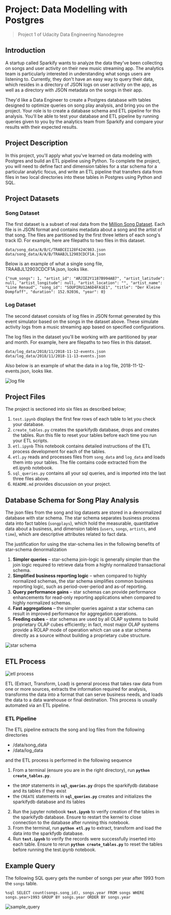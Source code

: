 # Project: Data Modelling with Postgres
> Project 1 of Udacity Data Engineering Nanodegree

## Introduction
A startup called Sparkify wants to analyze the data they've been collecting on songs and user activity on their new music streaming app. The analytics team is particularly interested in understanding what songs users are listening to. Currently, they don't have an easy way to query their data, which resides in a directory of JSON logs on user activity on the app, as well as a directory with JSON metadata on the songs in their app.

They'd like a Data Engineer to create a Postgres database with tables designed to optimize queries on song play analysis, and bring you on the project. Your role is to create a database schema and ETL pipeline for this analysis. You'll be able to test your database and ETL pipeline by running queries given to you by the analytics team from Sparkify and compare your results with their expected results.

## Project Description
In this project, you'll apply what you've learned on data modeling with Postgres and build an ETL pipeline using Python. To complete the project, you will need to define fact and dimension tables for a star schema for a particular analytic focus, and write an ETL pipeline that transfers data from files in two local directories into these tables in Postgres using Python and SQL.

## Project Datasets
### Song Dataset
The first dataset is a subset of real data from the [Million Song Dataset](http://millionsongdataset.com/). Each file is in JSON format and contains metadata about a song and the artist of that song. The files are partitioned by the first three letters of each song's track ID. For example, here are filepaths to two files in this dataset.

```
data/song_data/A/B/C/TRABCEI128F424C983.json
data/song_data/A/A/B/TRAABJL12903CDCF1A.json
```

Below is an example of what a single song file, TRAABJL12903CDCF1A.json, looks like.

`{"num_songs": 1, "artist_id": "ARJIE2Y1187B994AB7", "artist_latitude": null, "artist_longitude": null, "artist_location": "", "artist_name": "Line Renaud", "song_id": "SOUPIRU12A6D4FA1E1", "title": "Der Kleine Dompfaff", "duration": 152.92036, "year": 0}`

### Log Dataset
The second dataset consists of log files in JSON format generated by this event simulator based on the songs in the dataset above. These simulate activity logs from a music streaming app based on specified configurations.

The log files in the dataset you'll be working with are partitioned by year and month. For example, here are filepaths to two files in this dataset.
```
data/log_data/2018/11/2018-11-12-events.json
data/log_data/2018/11/2018-11-13-events.json
```

Also below is an example of what the data in a log file, 2018-11-12-events.json, looks like.

![log file](https://github.com/ikennanwosu/Data_Engineering_Nanodegree/blob/master/Project_1-Data-Modelling-with-Postgres/images/log_file.JPG)

## Project Files
The project is sectioned into six files as described below;
1. `test.ipynb` displays the first few rows of each table to let you check your database.
2. `create_tables.py` creates the sparkifydb database, drops and creates the tables. Run this file to reset your tables before each time you run your ETL scripts.
3. `etl.ipynb` This notebook contains detailed instructions of the ETL process development for each of the tables.
4. `etl.py` reads and processes files from `song_data` and `log_data` and loads them into your tables. The file contains code extracted from the etl.ipynb notebook.
5. `sql_queries.py` contains all your sql queries, and is imported into the last three files above.
6. `README.md` provides discussion on your project.

## Database Schema for Song Play Analysis
The json files from the song and log datasets are stored in a denormalized database with star schema. The star schema separates business process data into fact tables (`songplays`), which hold the measurable, quantitative data about a business, and dimension tables (`users`, `songs`, `artists`, and `time`), which are descriptive attributes related to fact data.

The justification for using the star-schema lies in the following benefits of star-schema denormalization
1. **Simpler queries** – star-schema join-logic is generally simpler than the join logic required to retrieve data from a highly normalized transactional schema.
2. **Simplified business reporting logic** – when compared to highly normalized schemas, the star schema simplifies common business reporting logic, such as period-over-period and as-of reporting.
3. **Query performance gains** – star schemas can provide performance enhancements for read-only reporting applications when compared to highly normalized schemas.
4. **Fast aggregations** – the simpler queries against a star schema can result in improved performance for aggregation operations.
5. **Feeding cubes** – star schemas are used by all OLAP systems to build proprietary OLAP cubes efficiently; in fact, most major OLAP systems provide a ROLAP mode of operation which can use a star schema directly as a source without building a proprietary cube structure.

![star schema](https://github.com/ikennanwosu/Data_Engineering_Nanodegree/blob/master/Project_1-Data-Modelling-with-Postgres/images/Sparkify_Data_Schema.JPG)

## ETL Process
![etl process](https://github.com/ikennanwosu/Data_Engineering_Nanodegree/blob/master/Project_1-Data-Modelling-with-Postgres/images/etl.JPG)

ETL (Extract, Transform, Load) is general process that takes raw data from one or more sources, extracts the information required for analysis, transforms the data into a format that can serve business needs, and loads the data to a data warehouse or final destination. This process is usually automated via an ETL pipeline.

### ETL Pipeline
The ETL pipeline extracts the song and log files from the following directories
* /data/song_data
* /data/log_data

and the ETL process is performed in the following sequence
1. From a terminal (ensure you are in the right directory), run **`python create_tables.py`**. 
 * the `DROP` statements in **`sql_queries.py`** drops the sparkifydb database and its tables if they exist
 * the `CREATE` statements in **`sql_queries.py`** creates and initializes the sparkifydb database and its tables
2. Run the jupyter notebook **`test.ipynb`** to verify creation of the tables in the sparkifydb database. Ensure to restart the kernel to close connection to the database after running this notebook.
3. From the terminal, run **`python etl.py`** to extract, transform and load the data into the sparkfydb database.
4. Run **`test.ipynb`** to verify the records were successfully inserted into each table. Ensure to rerun **`python create_tables.py`** to reset the tables before running the test.ipynb notebook.


## Example Query
The following SQL query gets the number of songs per year after 1993 from the `songs` table.

`%sql SELECT count(songs.song_id), songs.year FROM songs WHERE songs.year>1993 GROUP BY songs.year ORDER BY songs.year`

![sample_query](https://github.com/ikennanwosu/Data_Engineering_Nanodegree/blob/master/Project_1-Data-Modelling-with-Postgres/images/sample_query.JPG)
